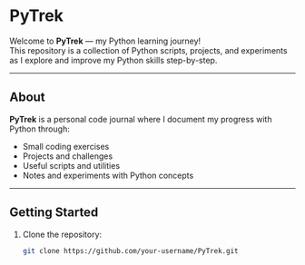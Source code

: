 # PyTrek

Welcome to **PyTrek** — my Python learning journey!  
This repository is a collection of Python scripts, projects, and experiments as I explore and improve my Python skills step-by-step.

---

## About

**PyTrek** is a personal code journal where I document my progress with Python through:

- Small coding exercises  
- Projects and challenges  
- Useful scripts and utilities  
- Notes and experiments with Python concepts  

---

## Getting Started

1. Clone the repository:
   ```bash
   git clone https://github.com/your-username/PyTrek.git
